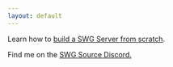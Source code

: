 ```yaml
---
layout: default
---
```


Learn how to [build a SWG Server from scratch](./new.html).

Find me on the [SWG Source Discord.](https://discord.gg/Va8e6n8)
